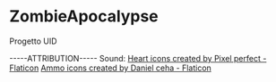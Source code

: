 # ZombieApocalypse
Progetto UID

-----ATTRIBUTION-----
Sound:
<a href="https://www.flaticon.com/free-icons/heart" title="heart icons">Heart icons created by Pixel perfect - Flaticon</a>
<a href="https://www.flaticon.com/free-icons/ammo" title="ammo icons">Ammo icons created by Daniel ceha - Flaticon</a>

